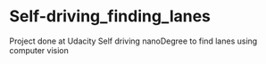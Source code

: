 # Self-driving_finding_lanes
Project done at Udacity Self driving nanoDegree to find lanes using computer vision
